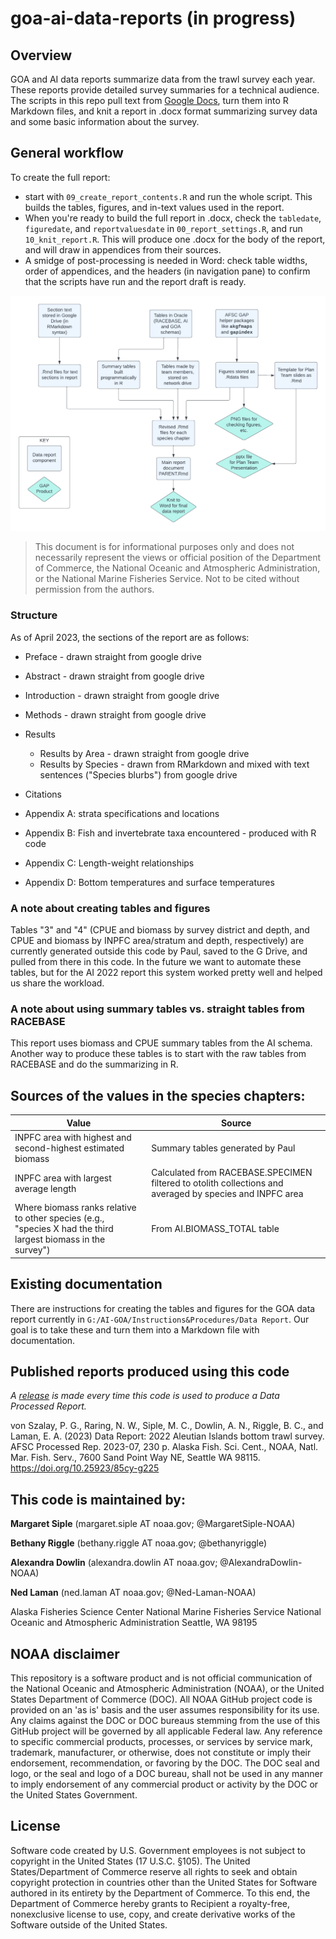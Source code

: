# goa-ai-data-reports (in progress)

## Overview
GOA and AI data reports summarize data from the trawl survey each year. These reports provide detailed survey summaries for a technical audience. The scripts in this repo pull text from [Google Docs](https://drive.google.com/drive/folders/1UAQKChSuKohsRJ5enOloHPk3qFtk5kVC), turn them into R Markdown files, and knit a report in .docx format summarizing survey data and some basic information about the survey. 

## General workflow
To create the full report: 

- start with `09_create_report_contents.R` and run the whole script. This builds the tables, figures, and in-text values used in the report.
- When you're ready to build the full report in .docx, check the `tabledate`, `figuredate`, and `reportvaluesdate` in `00_report_settings.R`, and run `10_knit_report.R`. This will produce one .docx for the body of the report, and will draw in appendices from their sources.
- A smidge of post-processing is needed in Word: check table widths, order of appendices, and the headers (in navigation pane) to confirm that the scripts have run and the report draft is ready.

![Diagram of report structure](img/DataReportFlowChart.png)

> This document is for informational purposes only and does not necessarily represent the views or official position of the Department of Commerce, the National Oceanic and Atmospheric Administration, or the National Marine Fisheries Service. Not to be cited without permission from the authors.

### Structure

As of April 2023, the sections of the report are as follows:

- Preface - drawn straight from google drive
- Abstract - drawn straight from google drive
- Introduction - drawn straight from google drive
- Methods - drawn straight from google drive
- Results 
  - Results by Area - drawn straight from google drive
  - Results by Species - drawn from RMarkdown and mixed with text sentences ("Species blurbs") from google drive

- Citations
- Appendix A: strata specifications and locations
- Appendix B: Fish and invertebrate taxa encountered - produced with R code
- Appendix C: Length-weight relationships
- Appendix D: Bottom temperatures and surface temperatures

### A note about creating tables and figures
Tables "3" and "4" (CPUE and biomass by survey district and depth, and CPUE and biomass by INPFC area/stratum and depth, respectively) are currently generated outside this code by Paul, saved to the G Drive, and pulled from there in this code. In the future we want to automate these tables, but for the AI 2022 report this system worked pretty well and helped us share the workload.

### A note about using summary tables vs. straight tables from RACEBASE
This report uses biomass and CPUE summary tables from the AI schema. Another way to produce these tables is to start with the raw tables from RACEBASE and do the summarizing in R.

## Sources of the values in the species chapters:

| Value      | Source |
| ----------- | ----------- |
| INPFC area with highest and second-highest estimated biomass      | Summary tables generated by Paul       |
| INPFC area with largest average length   | Calculated from RACEBASE.SPECIMEN filtered to otolith collections and averaged by species and INPFC area        |
| Where biomass ranks relative to other species (e.g., "species X had the third largest biomass in the survey")   | From AI.BIOMASS_TOTAL table |

## Existing documentation
There are instructions for creating the tables and figures for the GOA data report currently in `G:/AI-GOA/Instructions&Procedures/Data Report`. Our goal is to take these and turn them into a Markdown file with documentation. 

## Published reports produced using this code

*A [release](https://github.com/MargaretSiple-NOAA/goa-ai-data-reports/releases) is made every time this code is used to produce a Data Processed Report.*

von Szalay, P. G., Raring, N. W., Siple, M. C., Dowlin, A. N., Riggle, B. C., and Laman, E. A. (2023) Data Report: 2022 Aleutian Islands bottom trawl survey.  AFSC Processed Rep. 2023-07, 230 p. Alaska Fish. Sci. Cent., NOAA, Natl. Mar. Fish. Serv., 7600 Sand Point Way NE, Seattle WA 98115. https://doi.org/10.25923/85cy-g225

## This code is maintained by:
**Margaret Siple** (margaret.siple AT noaa.gov; @MargaretSiple-NOAA)

**Bethany Riggle** (bethany.riggle AT noaa.gov; @bethanyriggle)

**Alexandra Dowlin** (alexandra.dowlin AT noaa.gov; @AlexandraDowlin-NOAA)

**Ned Laman** (ned.laman AT noaa.gov; @Ned-Laman-NOAA)

Alaska Fisheries Science Center
National Marine Fisheries Service 
National Oceanic and Atmospheric Administration
Seattle, WA 98195

## NOAA disclaimer
This repository is a software product and is not official communication of the National Oceanic and Atmospheric Administration (NOAA), or the United States Department of Commerce (DOC). All NOAA GitHub project code is provided on an 'as is' basis and the user assumes responsibility for its use. Any claims against the DOC or DOC bureaus stemming from the use of this GitHub project will be governed by all applicable Federal law. Any reference to specific commercial products, processes, or services by service mark, trademark, manufacturer, or otherwise, does not constitute or imply their endorsement, recommendation, or favoring by the DOC. The DOC seal and logo, or the seal and logo of a DOC bureau, shall not be used in any manner to imply endorsement of any commercial product or activity by the DOC or the United States Government.

## License
Software code created by U.S. Government employees is not subject to copyright in the United States (17 U.S.C. §105). The United States/Department of Commerce reserve all rights to seek and obtain copyright protection in countries other than the United States for Software authored in its entirety by the Department of Commerce. To this end, the Department of Commerce hereby grants to Recipient a royalty-free, nonexclusive license to use, copy, and create derivative works of the Software outside of the United States.
